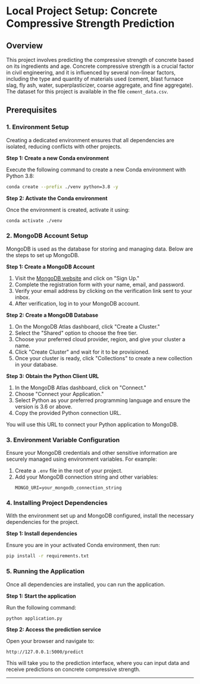 # Local Project Setup: Concrete Compressive Strength Prediction

## Overview
This project involves predicting the compressive strength of concrete based on its ingredients and age. Concrete compressive strength is a crucial factor in civil engineering, and it is influenced by several non-linear factors, including the type and quantity of materials used (cement, blast furnace slag, fly ash, water, superplasticizer, coarse aggregate, and fine aggregate). The dataset for this project is available in the file `cement_data.csv`.

## Prerequisites

### 1. Environment Setup
Creating a dedicated environment ensures that all dependencies are isolated, reducing conflicts with other projects.

**Step 1: Create a new Conda environment**

Execute the following command to create a new Conda environment with Python 3.8:
```bash
conda create --prefix ./venv python=3.8 -y
```

**Step 2: Activate the Conda environment**

Once the environment is created, activate it using:
```bash
conda activate ./venv
```

### 2. MongoDB Account Setup
MongoDB is used as the database for storing and managing data. Below are the steps to set up MongoDB.

**Step 1: Create a MongoDB Account**

1. Visit the [MongoDB website](https://www.mongodb.com/) and click on "Sign Up."
2. Complete the registration form with your name, email, and password.
3. Verify your email address by clicking on the verification link sent to your inbox.
4. After verification, log in to your MongoDB account.

**Step 2: Create a MongoDB Database**

1. On the MongoDB Atlas dashboard, click "Create a Cluster."
2. Select the "Shared" option to choose the free tier.
3. Choose your preferred cloud provider, region, and give your cluster a name.
4. Click "Create Cluster" and wait for it to be provisioned.
5. Once your cluster is ready, click "Collections" to create a new collection in your database.

**Step 3: Obtain the Python Client URL**

1. In the MongoDB Atlas dashboard, click on "Connect."
2. Choose "Connect your Application."
3. Select Python as your preferred programming language and ensure the version is 3.6 or above.
4. Copy the provided Python connection URL.

You will use this URL to connect your Python application to MongoDB.

### 3. Environment Variable Configuration
Ensure your MongoDB credentials and other sensitive information are securely managed using environment variables. For example:

1. Create a `.env` file in the root of your project.
2. Add your MongoDB connection string and other variables:
   ```
   MONGO_URI=your_mongodb_connection_string
   ```

### 4. Installing Project Dependencies
With the environment set up and MongoDB configured, install the necessary dependencies for the project.

**Step 1: Install dependencies**

Ensure you are in your activated Conda environment, then run:
```bash
pip install -r requirements.txt
```

### 5. Running the Application
Once all dependencies are installed, you can run the application.

**Step 1: Start the application**

Run the following command:
```bash
python application.py
```

**Step 2: Access the prediction service**

Open your browser and navigate to:
```
http://127.0.0.1:5000/predict
```
This will take you to the prediction interface, where you can input data and receive predictions on concrete compressive strength.

---
